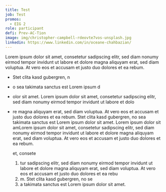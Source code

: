 ```yaml
---
title: Test
job: Test
promos:
  - EIG 2
role: participant
defi: Prev-AC-Tion
image: img/christopher-campbell-rdeovte7vos-unsplash.jpg
linkedin: https://www.linkedin.com/in/oceane-chahbazian/
---
```

Lorem ipsum dolor sit amet, consetetur sadipscing elitr, sed diam nonumy eirmod tempor invidunt ut labore et dolore magna aliquyam erat, sed diam voluptua. At vero eos et accusam et justo duo dolores et ea rebum. 

* Stet clita kasd gubergren, n
* o sea takimata sanctus est Lorem ipsum d
* olor sit amet. Lorem ipsum dolor sit amet, consetetur sadipscing elitr, sed diam nonumy eirmod tempor invidunt ut labore et dolo
* re magna aliquyam erat, sed diam voluptua. At vero eos et accusam et justo duo dolores et ea rebum. Stet clita kasd gubergren, no sea takimata sanctus est Lorem ipsum dolor sit amet. Lorem ipsum dolor sit amLorem ipsum dolor sit amet, consetetur sadipscing elitr, sed diam nonumy eirmod tempor invidunt ut labore et dolore magna aliquyam erat, sed diam voluptua. At vero eos et accusam et justo duo dolores et ea rebum. 

  et, consete

  1. tur sadipscing elitr, sed diam nonumy eirmod tempor invidunt ut labore et dolore magna aliquyam erat, sed diam voluptua. At vero eos et accusam et justo duo dolores et ea rebu
  2. m. Stet clita kasd gubergren, no se
  3. a takimata sanctus est Lorem ipsum dolor sit amet.